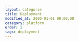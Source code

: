 ```yaml
---
layout: categorie
title: Deployment
modified_at: 2000-01-01 00:00:00
category: platform
order: 2
tags: deployment
---
```


